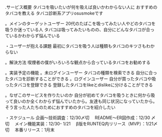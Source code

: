 .サービス概要
  タバコを吸いたいが何を吸えば良いかわからない人に
  おすすめのタバコを教える
  タバコ診断系アプリosusmokeです

。メインのターゲットユーザー
  20代のたばこを吸ってみたい人やどのタバコを吸うか迷っている人
  タバコは吸ってみたいものの、自分にどんなタバコが合っているかわからず悩んでいる

・ユーザーが抱える課題
  最初にタバコを吸う人は種類もタバコのキツさもわからない

。解決方法
  喫煙者の僕がいろいろな観点から合っているタバコをお勧めする

。実装予定の機能
  。未ログインユーザー
    タバコの種類を検索できる
    自分に合ったタバコを診断することができる
  。ログインユーザー
    自分が買ったタバコや吸ったタバコを登録できる
    登録したタバコをlikeとdislikeに分けることができる

。なぜこのサービスを作りたいのか
  自分が初めてタバコを吸うときに何から吸って良いのか全くわからず悩んでいたから。友達も同じ状況になっていたから。そう言った人たちのためにおすすめのタバコを紹介したい

・スケジュール
  企画〜技術調査：12/30〆切
　README〜ER図作成：12/30 〆切
　メイン機能実装：12/30- 1/21
　β版をRUNTEQ内リリース（MVP）：1/21〆切
　本番リリース：1月末